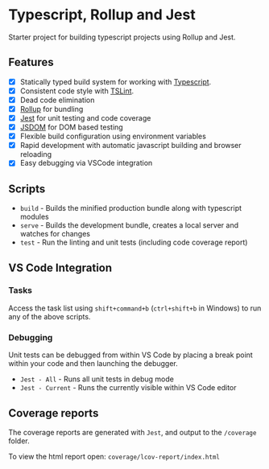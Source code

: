 # Typescript, Rollup and Jest

Starter project for building typescript projects using Rollup and Jest.

## Features

- [x] Statically typed build system for working with [Typescript](https://www.typescriptlang.org/).
- [x] Consistent code style with [TSLint](https://palantir.github.io/tslint/).
- [x] Dead code elimination
- [x] [Rollup](http://rollupjs.org/) for bundling
- [x] [Jest](https://jestjs.io/en/) for unit testing and code coverage
- [x] [JSDOM](https://github.com/tmpvar/jsdom) for DOM based testing
- [x] Flexible build configuration using environment variables
- [x] Rapid development with automatic javascript building and browser reloading 
- [x] Easy debugging via VSCode integration

## Scripts

- `build` - Builds the minified production bundle along with typescript modules
- `serve` - Builds the development bundle, creates a local server and watches for changes
- `test`  - Run the linting and unit tests (including code coverage report)

## VS Code Integration

### Tasks

Access the task list using `shift+command+b` (`ctrl+shift+b` in Windows) to run any of the above scripts.

### Debugging

Unit tests can be debugged from within VS Code by placing a break point within your code and then launching the debugger.

- `Jest - All`     - Runs all unit tests in debug mode
- `Jest - Current` - Runs the currently visible within VS Code editor

## Coverage reports

The coverage reports are generated with `Jest`, and output to the `/coverage` folder.

To view the html report open: `coverage/lcov-report/index.html`
